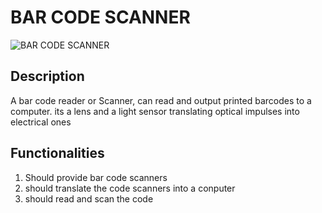# BAR CODE SCANNER

![BAR CODE SCANNER](https://i.postimg.cc/7ZDMTcWP/Screenshot-2024-09-06-141658.png)

## Description

A bar code reader or Scanner, can read and output printed barcodes to a computer. its a lens and a light sensor translating optical impulses into electrical ones

## Functionalities

1.    Should provide bar code scanners
2.    should translate the code scanners into a conputer
3.    should read and scan the code